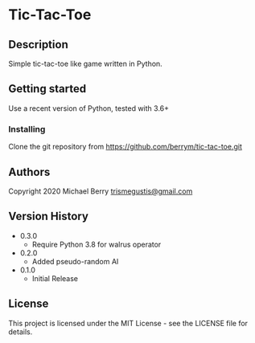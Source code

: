 # Tic-Tac-Toe

## Description

Simple tic-tac-toe like game written in Python.

## Getting started

Use a recent version of Python, tested with 3.6+

### Installing

Clone the git repository from https://github.com/berrym/tic-tac-toe.git

## Authors

Copyright 2020
Michael Berry <trismegustis@gmail.com>

## Version History
* 0.3.0
    * Require Python 3.8 for walrus operator
* 0.2.0
    * Added pseudo-random AI
* 0.1.0
    * Initial Release

## License

This project is licensed under the MIT License - see the LICENSE file for details.
